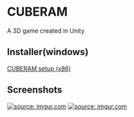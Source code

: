 # CUBERAM
A 3D game created in Unity

## Installer(windows)
<a href="https://www.dropbox.com/s/b1gwo7vkudqo7qp/CUBERAM%20setup%20%28x86%29.exe?dl=0"/>CUBERAM setup (x86)</a>
## Screenshots
<a href="https://imgur.com/i6kzSD7"><img src="https://i.imgur.com/i6kzSD7.png" title="source: imgur.com" /></a>
<a href="https://imgur.com/2n5ZKWU"><img src="https://i.imgur.com/2n5ZKWU.png" title="source: imgur.com" /></a>
